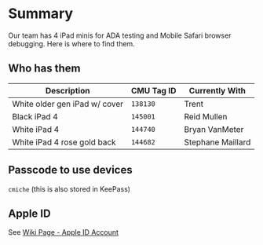 # Summary
Our team has 4 iPad minis for ADA testing and Mobile Safari browser debugging. Here is where to find them.

## Who has them
| Description|CMU Tag ID | Currently With|
| ---|---|---|
|White older gen iPad w/ cover |`138130`| Trent|
|Black iPad 4| `145001`| Reid Mullen|
|White iPad 4| `144740` | Bryan VanMeter |
|White iPad 4 rose gold back | `144682` |  Stephane Maillard|

## Passcode to use devices
`cmiche` (this is also stored in KeePass)

## Apple ID
See [Wiki Page - Apple ID Account](https://code.cmich.edu/IT-AppDevelopment/Documentation/wiki/wikis/apple-id-account)
